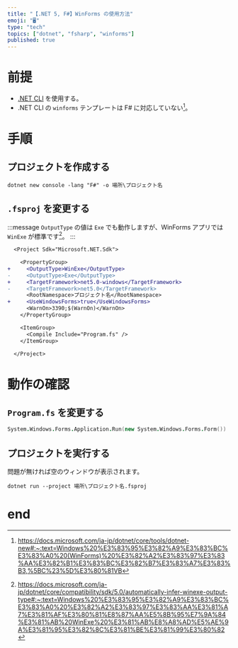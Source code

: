```yaml
---
title: "【.NET 5, F#】WinForms の使用方法"
emoji: "🖥"
type: "tech"
topics: ["dotnet", "fsharp", "winforms"]
published: true
---
```


# 前提

- [.NET CLI](https://docs.microsoft.com/ja-jp/dotnet/core/tools/) を使用する。
- .NET CLI の `winforms` テンプレートは F# に対応していない[^1]。

[^1]: https://docs.microsoft.com/ja-jp/dotnet/core/tools/dotnet-new#:~:text=Windows%20%E3%83%95%E3%82%A9%E3%83%BC%E3%83%A0%20(WinForms)%20%E3%82%A2%E3%83%97%E3%83%AA%E3%82%B1%E3%83%BC%E3%82%B7%E3%83%A7%E3%83%B3,%5BC%23%5D%E3%80%81VB

# 手順

## プロジェクトを作成する

```powershell:PowerShell
dotnet new console -lang "F#" -o 場所\プロジェクト名
```

## `.fsproj` を変更する

:::message
`OutputType` の値は `Exe` でも動作しますが、WinForms アプリでは `WinExe` が標準です[^2]。
:::

[^2]: https://docs.microsoft.com/ja-jp/dotnet/core/compatibility/sdk/5.0/automatically-infer-winexe-output-type#:~:text=Windows%20%E3%83%95%E3%82%A9%E3%83%BC%E3%83%A0%20%E3%82%A2%E3%83%97%E3%83%AA%E3%81%A7%E3%81%AF%E3%80%81%E8%87%AA%E5%8B%95%E7%9A%84%E3%81%AB%20WinExe%20%E3%81%AB%E8%A8%AD%E5%AE%9A%E3%81%95%E3%82%8C%E3%81%BE%E3%81%99%E3%80%82

```diff xml:.fsproj
  <Project Sdk="Microsoft.NET.Sdk">

    <PropertyGroup>
+     <OutputType>WinExe</OutputType>
-     <OutputType>Exe</OutputType>
+     <TargetFramework>net5.0-windows</TargetFramework>
-     <TargetFramework>net5.0</TargetFramework>
      <RootNamespace>プロジェクト名</RootNamespace>
+     <UseWindowsForms>true</UseWindowsForms>
      <WarnOn>3390;$(WarnOn)</WarnOn>
    </PropertyGroup>

    <ItemGroup>
      <Compile Include="Program.fs" />
    </ItemGroup>

  </Project>
```

# 動作の確認

## `Program.fs` を変更する

```fsharp:Program.fs
System.Windows.Forms.Application.Run(new System.Windows.Forms.Form())
```

## プロジェクトを実行する

問題が無ければ空のウィンドウが表示されます。

```powershell:PowerShell
dotnet run --project 場所\プロジェクト名.fsproj
```

# end
